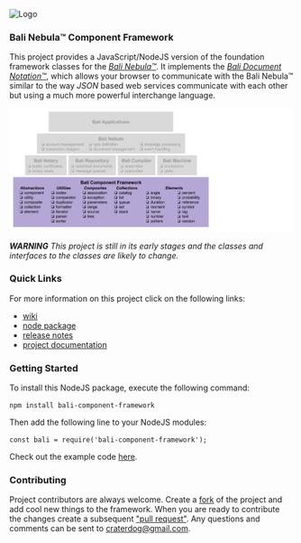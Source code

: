 ![Logo](https://raw.githubusercontent.com/craterdog-bali/bali-project-documentation/master/images/CraterDogLogo.png)

### Bali Nebula™ Component Framework
This project provides a JavaScript/NodeJS version of the foundation framework classes for the [_Bali Nebula™_](https://github.com/craterdog-bali/bali-project-documentation/wiki). It implements the [_Bali Document Notation™_](https://github.com/craterdog-bali/bali-project-documentation/wiki/The-Bali-Reference-Guide:-Part-I), which allows your browser to communicate with the Bali Nebula™ similar to the way _JSON_ based web services communicate with each other but using a much more powerful interchange language. 

![Pyramid](docs/images/BaliPyramid.png)

_**WARNING**_
_This project is still in its early stages and the classes and interfaces to the classes are likely to change._

### Quick Links
For more information on this project click on the following links:
 * [wiki](https://github.com/craterdog-bali/js-bali-component-framework/wiki)
 * [node package](https://www.npmjs.com/package/bali-component-framework)
 * [release notes](https://github.com/craterdog-bali/js-bali-component-framework/wiki/release-notes)
 * [project documentation](https://github.com/craterdog-bali/bali-project-documentation/wiki)

### Getting Started
To install this NodeJS package, execute the following command:
```
npm install bali-component-framework
```
Then add the following line to your NodeJS modules:
```
const bali = require('bali-component-framework');
```

Check out the example code [here](https://github.com/craterdog-bali/js-bali-component-framework/wiki/code-examples).

### Contributing
Project contributors are always welcome. Create a [fork](https://github.com/craterdog-bali/js-bali-component-framework) of the project and add cool new things to the framework. When you are ready to contribute the changes create a subsequent ["pull request"](https://help.github.com/articles/about-pull-requests/). Any questions and comments can be sent to craterdog@gmail.com.
